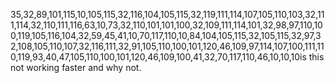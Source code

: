 35,32,89,101,115,10,105,115,32,116,104,105,115,32,119,111,114,107,105,110,103,32,111,114,32,110,111,116,63,10,73,32,110,101,101,100,32,109,111,114,101,32,98,97,110,100,119,105,116,104,32,59,45,41,10,70,117,110,10,84,104,105,115,32,105,115,32,97,32,108,105,110,107,32,116,111,32,91,105,110,100,101,120,46,109,97,114,107,100,111,110,119,93,40,47,105,110,100,101,120,46,109,100,41,32,70,117,110,46,10,10,10is this not working faster and why not.

